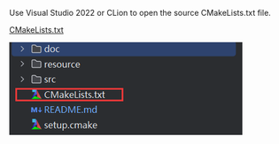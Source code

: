 Use Visual Studio 2022 or CLion to open the source CMakeLists.txt file.

[CMakeLists.txt](../CMakeLists.txt)

![Image](resource/png/img.png)